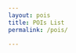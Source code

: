 ```yaml
---
layout: pois
title: POIs List
permalink: /pois/

---
```

<script>
  var pois = []
{% for p in site.pois %}
  pois.push({ id:  '{{p.wikidatum}}', url: '{{ p.url | relative_url}}', title: '{{ p.title }}' })
{% endfor %}
</script>

